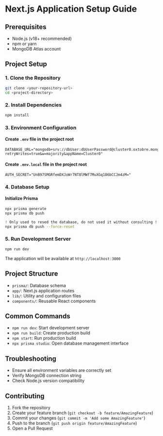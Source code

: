 # Next.js Application Setup Guide

## Prerequisites
- Node.js (v18+ recommended)
- npm or yarn
- MongoDB Atlas account

## Project Setup

### 1. Clone the Repository
```bash
git clone <your-repository-url>
cd <project-directory>
```

### 2. Install Dependencies
```bash
npm install
```

### 3. Environment Configuration

#### Create `.env` file in the project root
```
DATABASE_URL="mongodb+srv://dbUser:dbUserPassword@cluster0.oxtobre.mongodb.net/COMPSEC_DB?retryWrites=true&w=majority&appName=Cluster0"
```

#### Create `.env.local` file in the project root
```
AUTH_SECRET="UnB97SMGRfemDXJoWr7NT8lMWf7MuXGq186bCCJm4zM="
```

### 4. Database Setup
#### Initialize Prisma
```bash
npx prisma generate
npx prisma db push

! Only used to resed the database, do not used it without consulting !
npx prisma db push --force-reset


```

### 5. Run Development Server
```bash
npm run dev
```

The application will be available at `http://localhost:3000`

## Project Structure
- `prisma/`: Database schema
- `app/`: Next.js application routes
- `lib/`: Utility and configuration files
- `components/`: Reusable React components

## Common Commands
- `npm run dev`: Start development server
- `npm run build`: Create production build
- `npm start`: Run production build
- `npx prisma studio`: Open database management interface

## Troubleshooting
- Ensure all environment variables are correctly set
- Verify MongoDB connection string
- Check Node.js version compatibility

## Contributing
1. Fork the repository
2. Create your feature branch (`git checkout -b feature/AmazingFeature`)
3. Commit your changes (`git commit -m 'Add some AmazingFeature'`)
4. Push to the branch (`git push origin feature/AmazingFeature`)
5. Open a Pull Request

